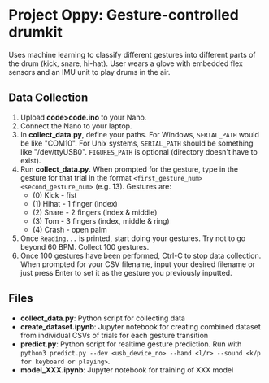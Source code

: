 # Project Oppy: Gesture-controlled drumkit
Uses machine learning to classify different gestures into different parts of the drum (kick, snare, hi-hat). User wears a glove with embedded flex sensors and an IMU unit to play drums in the air.

## Data Collection
1. Upload **code>code.ino** to your Nano.
2. Connect the Nano to your laptop.
3. In **collect_data.py**, define your paths. For Windows, ```SERIAL_PATH``` would be like "COM10". For Unix systems, ```SERIAL_PATH``` should be something like "/dev/ttyUSB0". ```FIGURES_PATH``` is optional (directory doesn't have to exist).
4. Run **collect_data.py**. When prompted for the gesture, type in the gesture for that trial in the format ```<first_gesture_num><second_gesture_num>``` (e.g. 13). Gestures are: 
   - (0) Kick - fist
   - (1) Hihat - 1 finger (index)
   - (2) Snare - 2 fingers (index & middle)
   - (3) Tom - 3 fingers (index, middle & ring)
   - (4) Crash - open palm
6. Once ```Reading...``` is printed, start doing your gestures. Try not to go beyond 60 BPM. Collect 100 gestures.
7. Once 100 gestures have been performed, Ctrl-C to stop data collection. When prompted for your CSV filename, input your desired filename or just press Enter to set it as the gesture you previously inputted.

## Files
- **collect_data.py**: Python script for collecting data
- **create_dataset.ipynb**: Jupyter notebook for creating combined dataset from individual CSVs of trials for each gesture transition
- **predict.py**: Python script for realtime gesture prediction. Run with ```python3 predict.py --dev <usb_device_no> --hand <l/r> --sound <k/p for keyboard or playing>```.
- **model_XXX.ipynb**: Jupyter notebook for training of XXX model
